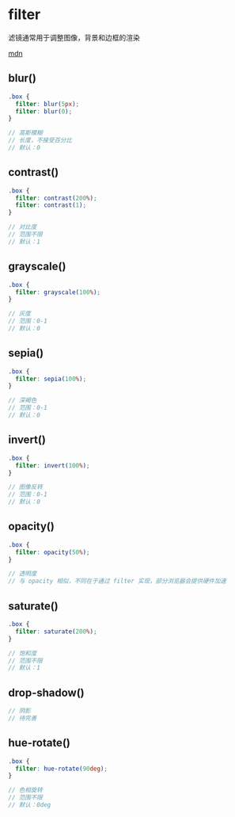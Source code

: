 # filter

滤镜通常用于调整图像，背景和边框的渲染

[mdn](https://developer.mozilla.org/zh-CN/docs/Web/CSS/filter)

## blur()

```scss
.box {
  filter: blur(5px);
  filter: blur(0);
}

// 高斯模糊
// 长度，不接受百分比
// 默认：0
```

## contrast()

```scss
.box {
  filter: contrast(200%);
  filter: contrast(1);
}

// 对比度
// 范围不限
// 默认：1
```

## grayscale()

```scss
.box {
  filter: grayscale(100%);
}

// 灰度
// 范围：0-1
// 默认：0
```

## sepia()

```scss
.box {
  filter: sepia(100%);
}

// 深褐色
// 范围：0-1
// 默认：0
```

## invert()

```scss
.box {
  filter: invert(100%);
}

// 图像反转
// 范围：0-1
// 默认：0
```

## opacity()

```scss
.box {
  filter: opacity(50%);
}

// 透明度
// 与 opacity 相似，不同在于通过 filter 实现，部分浏览器会提供硬件加速
```

## saturate()

```scss
.box {
  filter: saturate(200%);
}

// 饱和度
// 范围不限
// 默认：1
```

## drop-shadow()

```scss
// 阴影
// 待完善
```

## hue-rotate()

```scss
.box {
  filter: hue-rotate(90deg);
}

// 色相旋转
// 范围不限
// 默认：0deg
```
